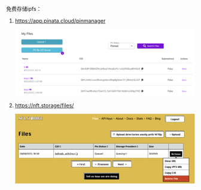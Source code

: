 

免费存储ipfs：

1. https://app.pinata.cloud/pinmanager

   ![image-20220929165001966](assets/image-20220929165001966.png)

2. https://nft.storage/files/

   ![	](assets/image-20220929164932625.png)